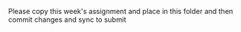 Please copy this week's assignment and place in this folder and then commit changes and sync to submit
